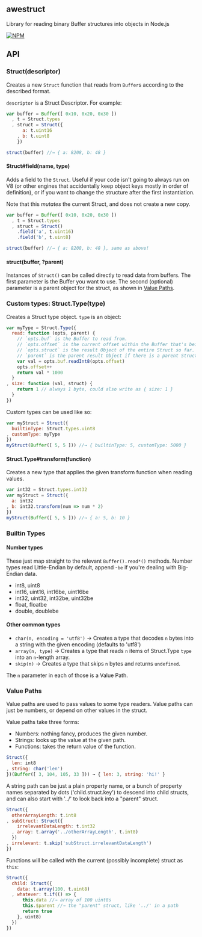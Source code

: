 awestruct
---------

Library for reading binary Buffer structures into objects in Node.js

[![NPM](https://nodei.co/npm/awestruct.png?compact=true)](https://nodei.co/npm/awestruct)

## API

### Struct(descriptor)

Creates a new `Struct` function that reads from `Buffer`s according to the described format.

`descriptor` is a Struct Descriptor. For example:

```javascript
var buffer = Buffer([ 0x10, 0x20, 0x30 ])
  , t = Struct.types
  , struct = Struct({
      a: t.uint16
    , b: t.uint8
    })

struct(buffer) //→ { a: 8208, b: 48 }
```

#### Struct#field(name, type)

Adds a field to the `Struct`. Useful if your code isn't going to always run on V8 (or other engines that accidentally keep object keys mostly in order of definition), or if you want to change the structure after the first instantiation.

Note that this *mutates* the current Struct, and does not create a new copy.

```javascript
var buffer = Buffer([ 0x10, 0x20, 0x30 ])
  , t = Struct.types
  , struct = Struct()
    .field('a', t.uint16)
    .field('b', t.uint8)

struct(buffer) //→ { a: 8208, b: 48 }, same as above!
```

#### struct(buffer, ?parent)

Instances of `Struct()` can be called directly to read data from buffers. The first parameter is the
Buffer you want to use. The second (optional) parameter is a parent object for the struct, as shown in [Value Paths](#valuepaths).

### Custom types: Struct.Type(type)

Creates a Struct type object. `type` is an object:
```javascript
var myType = Struct.Type({
  read: function (opts, parent) {
    // `opts.buf` is the Buffer to read from.
    // `opts.offset` is the current offset within the Buffer that's being read. Make sure to increment this appropriately when you're done reading.
    // `opts.struct` is the result Object of the entire Struct so far. You'll only want to use this with the Struct.get* methods, usually.
    // `parent` is the parent result Object if there is a parent Struct.
    var val = opts.buf.readInt8(opts.offset)
    opts.offset++
    return val * 1000
  }
, size: function (val, struct) {
    return 1 // always 1 byte, could also write as { size: 1 }
  }
})
```

Custom types can be used like so:
```javascript
var myStruct = Struct({
  builtinType: Struct.types.uint8
, customType: myType
})
myStruct(Buffer([ 5, 5 ])) //→ { builtinType: 5, customType: 5000 }
```

#### Struct.Type#transform(function)

Creates a new type that applies the given transform function when reading values.

```javascript
var int32 = Struct.types.int32
var myStruct = Struct({
  a: int32
, b: int32.transform(num => num * 2)
})
myStruct(Buffer([ 5, 5 ])) //→ { a: 5, b: 10 }
```

### Builtin Types

#### Number types

These just map straight to the relevant `Buffer().read*()` methods. Number types read Little-Endian by default, append -`be` if you're dealing with Big-Endian data.

* int8, uint8
* int16, uint16, int16be, uint16be
* int32, uint32, int32be, uint32be
* float, floatbe
* double, doublebe

#### Other common types

* `char(n, encoding = 'utf8')` → Creates a type that decodes `n` bytes into a string with the given encoding (defaults to 'utf8')
* `array(n, type)` → Creates a type that reads `n` items of Struct.Type `type` into an `n`-length array.
* `skip(n)` → Creates a type that skips `n` bytes and returns `undefined`.

The `n` parameter in each of those is a Value Path.

### Value Paths

Value paths are used to pass values to some type readers. Value paths can just be numbers, or depend on other values in the struct.

Value paths take three forms:

* Numbers: nothing fancy, produces the given number.
* Strings: looks up the value at the given path.
* Functions: takes the return value of the function.

```javascript
Struct({
  len: int8
, string: char('len')
})(Buffer([ 3, 104, 105, 33 ])) → { len: 3, string: 'hi!' }
```

A string path can be just a plain property name, or a bunch of property names separated by dots ('child.struct.key') to descend into child structs, and can also start with '../' to look back into a "parent" struct.

```javascript
Struct({
  otherArrayLength: t.int8
, subStruct: Struct({
    irrelevantDataLength: t.int32
  , array: t.array('../otherArrayLength', t.int8)
  })
, irrelevant: t.skip('subStruct.irrelevantDataLength')
})
```

Functions will be called with the current (possibly incomplete) struct as `this`:

```javascript
Struct({
  child: Struct({
    data: t.array(100, t.uint8)
  , whatever: t.if(() => {
      this.data //→ array of 100 uint8s
      this.$parent //→ the "parent" struct, like '../' in a path
      return true
    }, uint8)
  })
})
```